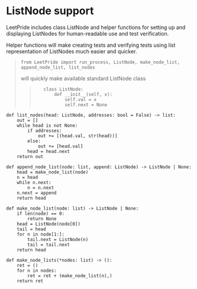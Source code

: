 # ListNode support

LeetPride includes class ListNode and helper functions for
setting up and displaying ListNodes for human-readable use and 
test verification.



Helper functions will make creating tests and verifying tests 
using list representation of ListNodes much easier and quicker.  

>
>```
>from LeetPride import run_process, ListNode, make_node_list, append_node_list, list_nodes
>```
>will quickly make available standard ListNode class
>>
>>        class ListNode:
>>            def __init__(self, x):
>>                self.val = x
>>                self.next = None


```
def list_nodes(head: ListNode, addresses: bool = False) -> list:
    out = []
    while head is not None:
        if addresses:
            out += [(head.val, str(head))]
        else:
            out += [head.val]
        head = head.next
    return out
```
```
def append_node_list(node: list, append: ListNode) -> ListNode | None:
    head = make_node_list(node)
    n = head
    while n.next:
        n = n.next
    n.next = append
    return head
```
```
def make_node_list(node: list) -> ListNode | None:
    if len(node) == 0:
        return None
    head = ListNode(node[0])
    tail = head
    for n in node[1:]:
        tail.next = ListNode(n)
        tail = tail.next
    return head
```
```
def make_node_lists(*nodes: list) -> ():
    ret = ()
    for n in nodes:
        ret = ret + (make_node_list(n),)
    return ret
```
